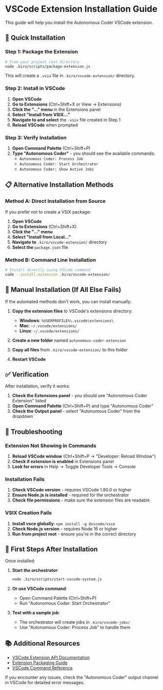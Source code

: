 # VSCode Extension Installation Guide

This guide will help you install the Autonomous Coder VSCode extension.

## 🚀 Quick Installation

### Step 1: Package the Extension

```bash
# From your project root directory
node .kiro/scripts/package-extension.js
```

This will create a `.vsix` file in `.kiro/vscode-extension/` directory.

### Step 2: Install in VSCode

1. **Open VSCode**
2. **Go to Extensions** (Ctrl+Shift+X or View → Extensions)
3. **Click the "..." menu** in the Extensions panel
4. **Select "Install from VSIX..."**
5. **Navigate to and select** the `.vsix` file created in Step 1
6. **Reload VSCode** when prompted

### Step 3: Verify Installation

1. **Open Command Palette** (Ctrl+Shift+P)
2. **Type "Autonomous Coder"** - you should see the available commands:
   - `Autonomous Coder: Process Job`
   - `Autonomous Coder: Start Orchestrator`
   - `Autonomous Coder: Show Active Jobs`

## 📋 Alternative Installation Methods

### Method A: Direct Installation from Source

If you prefer not to create a VSIX package:

1. **Open VSCode**
2. **Go to Extensions** (Ctrl+Shift+X)
3. **Click the "..." menu**
4. **Select "Install from Local..."**
5. **Navigate to** `.kiro/vscode-extension/` directory
6. **Select the** `package.json` file

### Method B: Command Line Installation

```bash
# Install directly using VSCode command
code --install-extension .kiro/vscode-extension/
```

## 🔧 Manual Installation (If All Else Fails)

If the automated methods don't work, you can install manually:

1. **Copy the extension files** to VSCode's extensions directory:
   - **Windows**: `%USERPROFILE%\.vscode\extensions\`
   - **Mac**: `~/.vscode/extensions/`
   - **Linux**: `~/.vscode/extensions/`

2. **Create a new folder** named `autonomous-coder-extension`

3. **Copy all files** from `.kiro/vscode-extension/` to this folder

4. **Restart VSCode**

## ✅ Verification

After installation, verify it works:

1. **Check the Extensions panel** - you should see "Autonomous Coder Extension" listed
2. **Open Command Palette** (Ctrl+Shift+P) and type "Autonomous Coder"
3. **Check the Output panel** - select "Autonomous Coder" from the dropdown

## 🚨 Troubleshooting

### Extension Not Showing in Commands

1. **Reload VSCode window** (Ctrl+Shift+P → "Developer: Reload Window")
2. **Check if extension is enabled** in Extensions panel
3. **Look for errors** in Help → Toggle Developer Tools → Console

### Installation Fails

1. **Check VSCode version** - requires VSCode 1.80.0 or higher
2. **Ensure Node.js is installed** - required for the orchestrator
3. **Check file permissions** - make sure the extension files are readable

### VSIX Creation Fails

1. **Install vsce globally**: `npm install -g @vscode/vsce`
2. **Check Node.js version** - requires Node 16 or higher
3. **Run from project root** - ensure you're in the correct directory

## 🎯 First Steps After Installation

Once installed:

1. **Start the orchestrator**:
   ```bash
   node .kiro/scripts/start-vscode-system.js
   ```

2. **Or use VSCode command**:
   - Open Command Palette (Ctrl+Shift+P)
   - Run "Autonomous Coder: Start Orchestrator"

3. **Test with a sample job**:
   - The orchestrator will create jobs in `.kiro/vscode-jobs/`
   - Use "Autonomous Coder: Process Job" to handle them

## 📚 Additional Resources

- [VSCode Extension API Documentation](https://code.visualstudio.com/api)
- [Extension Packaging Guide](https://code.visualstudio.com/api/working-with-extensions/publishing-extension)
- [VSCode Command Reference](https://code.visualstudio.com/api/references/commands)

If you encounter any issues, check the "Autonomous Coder" output channel in VSCode for detailed error messages.